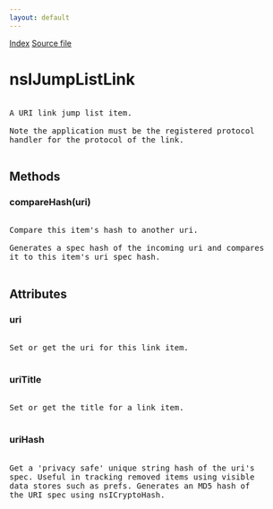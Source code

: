 ```yaml
---
layout: default
---
```

<div id='links'><a href="../index.html">Index</a>
<a href="http://dxr.mozilla.org/mozilla-central/source/widget/nsIJumpListItem.idl">Source file</a>
</div>

# nsIJumpListLink #
<pre>  
A URI link jump list item.  
  
Note the application must be the registered protocol  
handler for the protocol of the link.  
  
</pre>
## Methods ##

### compareHash(uri) ###
<pre>  
Compare this item's hash to another uri.  
  
Generates a spec hash of the incoming uri and compares  
it to this item's uri spec hash.  
  
</pre>
## Attributes ##

### uri ###
<pre>  
Set or get the uri for this link item.  
  
</pre>
### uriTitle ###
<pre>  
Set or get the title for a link item.    
  
</pre>
### uriHash ###
<pre>  
Get a 'privacy safe' unique string hash of the uri's  
spec. Useful in tracking removed items using visible  
data stores such as prefs. Generates an MD5 hash of  
the URI spec using nsICryptoHash.  
  
</pre>